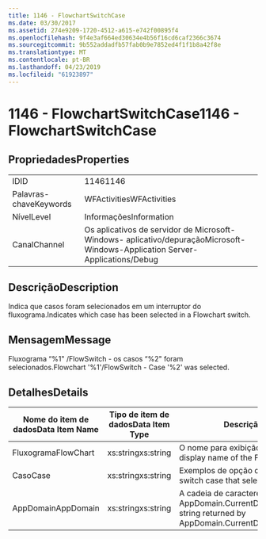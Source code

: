 ```yaml
---
title: 1146 - FlowchartSwitchCase
ms.date: 03/30/2017
ms.assetid: 274e9209-1720-4512-a615-e742f00895f4
ms.openlocfilehash: 9f4e3af664ed30634e4b56f16cd6caf2366c3674
ms.sourcegitcommit: 9b552addadfb57fab0b9e7852ed4f1f1b8a42f8e
ms.translationtype: MT
ms.contentlocale: pt-BR
ms.lasthandoff: 04/23/2019
ms.locfileid: "61923897"
---
```

# <a name="1146---flowchartswitchcase"></a><span data-ttu-id="19969-102">1146 - FlowchartSwitchCase</span><span class="sxs-lookup"><span data-stu-id="19969-102">1146 - FlowchartSwitchCase</span></span>
## <a name="properties"></a><span data-ttu-id="19969-103">Propriedades</span><span class="sxs-lookup"><span data-stu-id="19969-103">Properties</span></span>  
  
|||  
|-|-|  
|<span data-ttu-id="19969-104">ID</span><span class="sxs-lookup"><span data-stu-id="19969-104">ID</span></span>|<span data-ttu-id="19969-105">1146</span><span class="sxs-lookup"><span data-stu-id="19969-105">1146</span></span>|  
|<span data-ttu-id="19969-106">Palavras-chave</span><span class="sxs-lookup"><span data-stu-id="19969-106">Keywords</span></span>|<span data-ttu-id="19969-107">WFActivities</span><span class="sxs-lookup"><span data-stu-id="19969-107">WFActivities</span></span>|  
|<span data-ttu-id="19969-108">Nível</span><span class="sxs-lookup"><span data-stu-id="19969-108">Level</span></span>|<span data-ttu-id="19969-109">Informações</span><span class="sxs-lookup"><span data-stu-id="19969-109">Information</span></span>|  
|<span data-ttu-id="19969-110">Canal</span><span class="sxs-lookup"><span data-stu-id="19969-110">Channel</span></span>|<span data-ttu-id="19969-111">Os aplicativos de servidor de Microsoft-Windows- aplicativo/depuração</span><span class="sxs-lookup"><span data-stu-id="19969-111">Microsoft-Windows-Application Server-Applications/Debug</span></span>|  
  
## <a name="description"></a><span data-ttu-id="19969-112">Descrição</span><span class="sxs-lookup"><span data-stu-id="19969-112">Description</span></span>  
 <span data-ttu-id="19969-113">Indica que casos foram selecionados em um interruptor do fluxograma.</span><span class="sxs-lookup"><span data-stu-id="19969-113">Indicates which case has been selected in a Flowchart switch.</span></span>  
  
## <a name="message"></a><span data-ttu-id="19969-114">Mensagem</span><span class="sxs-lookup"><span data-stu-id="19969-114">Message</span></span>  
 <span data-ttu-id="19969-115">Fluxograma “%1" /FlowSwitch - os casos “%2" foram selecionados.</span><span class="sxs-lookup"><span data-stu-id="19969-115">Flowchart '%1'/FlowSwitch - Case '%2' was selected.</span></span>  
  
## <a name="details"></a><span data-ttu-id="19969-116">Detalhes</span><span class="sxs-lookup"><span data-stu-id="19969-116">Details</span></span>  
  
|<span data-ttu-id="19969-117">Nome do item de dados</span><span class="sxs-lookup"><span data-stu-id="19969-117">Data Item Name</span></span>|<span data-ttu-id="19969-118">Tipo de item de dados</span><span class="sxs-lookup"><span data-stu-id="19969-118">Data Item Type</span></span>|<span data-ttu-id="19969-119">Descrição</span><span class="sxs-lookup"><span data-stu-id="19969-119">Description</span></span>|  
|--------------------|--------------------|-----------------|  
|<span data-ttu-id="19969-120">Fluxograma</span><span class="sxs-lookup"><span data-stu-id="19969-120">FlowChart</span></span>|<span data-ttu-id="19969-121">xs:string</span><span class="sxs-lookup"><span data-stu-id="19969-121">xs:string</span></span>|<span data-ttu-id="19969-122">O nome para exibição do fluxograma.</span><span class="sxs-lookup"><span data-stu-id="19969-122">The display name of the FlowChart.</span></span>|  
|<span data-ttu-id="19969-123">Caso</span><span class="sxs-lookup"><span data-stu-id="19969-123">Case</span></span>|<span data-ttu-id="19969-124">xs:string</span><span class="sxs-lookup"><span data-stu-id="19969-124">xs:string</span></span>|<span data-ttu-id="19969-125">Exemplos de opção que foi selecionado.</span><span class="sxs-lookup"><span data-stu-id="19969-125">The switch case that selected.</span></span>|  
|<span data-ttu-id="19969-126">AppDomain</span><span class="sxs-lookup"><span data-stu-id="19969-126">AppDomain</span></span>|<span data-ttu-id="19969-127">xs:string</span><span class="sxs-lookup"><span data-stu-id="19969-127">xs:string</span></span>|<span data-ttu-id="19969-128">A cadeia de caracteres retornada por AppDomain.CurrentDomain.FriendlyName.</span><span class="sxs-lookup"><span data-stu-id="19969-128">The string returned by AppDomain.CurrentDomain.FriendlyName.</span></span>|
